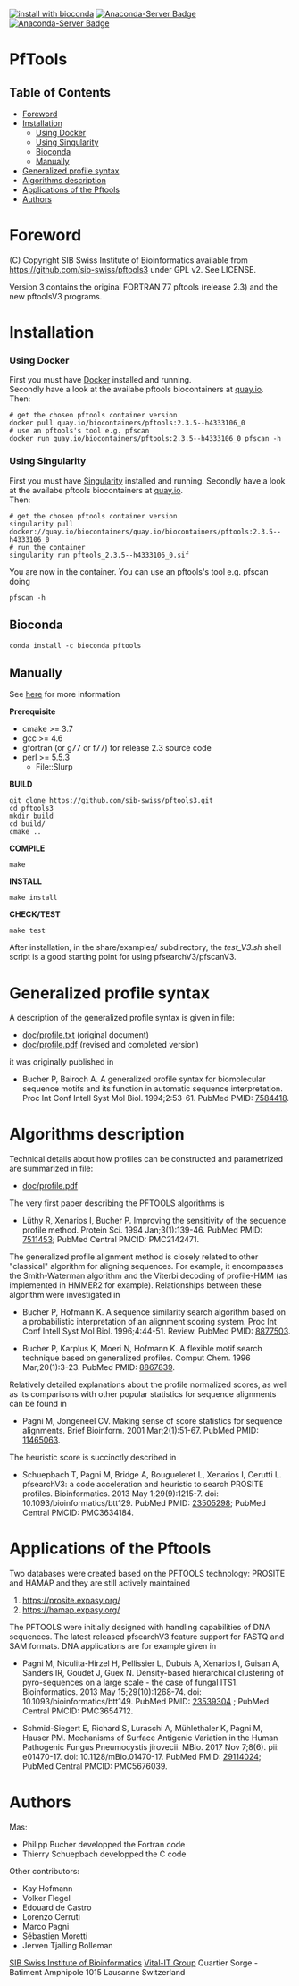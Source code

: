 [![install with bioconda](https://img.shields.io/badge/install%20with-bioconda-brightgreen.svg?style=flat)](http://bioconda.github.io/recipes/pftools/README.html)
[![Anaconda-Server Badge](https://anaconda.org/bioconda/pftools/badges/license.svg)](https://anaconda.org/bioconda/pftools)
[![Anaconda-Server Badge](https://img.shields.io/conda/dn/bioconda/pftools.svg?style=flat)](https://anaconda.org/bioconda/pftools)

PfTools
=========================================

## Table of Contents

   * [Foreword](#foreword)
   * [Installation](#installation)
     * [Using Docker](#using-docker)
     * [Using Singularity](#using-singularity)
     * [Bioconda](#bioconda)
     * [Manually](#manually) 
   * [Generalized profile syntax](#generalized-profile-syntax)
   * [Algorithms description](#algorithms-description)
   * [Applications of the Pftools](#applications-of-the-pftools)
   * [Authors](#authors)

# Foreword

(C) Copyright SIB Swiss Institute of Bioinformatics
available from  https://github.com/sib-swiss/pftools3 under GPL v2. See LICENSE.


Version 3 contains the original FORTRAN 77 pftools (release 2.3)
and the new pftoolsV3 programs.

# Installation

### Using Docker

First you must have [Docker](https://docs.docker.com/get-docker/) installed and running.  
Secondly have a look at the availabe pftools biocontainers at [quay.io](https://quay.io/repository/biocontainers/pftools?tab=tags).  
Then:
  ```
# get the chosen pftools container version
docker pull quay.io/biocontainers/pftools:2.3.5--h4333106_0
# use an pftools's tool e.g. pfscan 
docker run quay.io/biocontainers/pftools:2.3.5--h4333106_0 pfscan -h
  ```

### Using Singularity

First you must have [Singularity](https://sylabs.io/guides/master/user-guide/quick_start.html) installed and running.
Secondly have a look at the availabe pftools biocontainers at [quay.io](https://quay.io/repository/biocontainers/pftools?tab=tags).  
Then:
```
# get the chosen pftools container version
singularity pull docker://quay.io/biocontainers/quay.io/biocontainers/pftools:2.3.5--h4333106_0
# run the container
singularity run pftools_2.3.5--h4333106_0.sif
```

You are now in the container. You can use an pftools's tool e.g. pfscan doing 
```
pfscan -h
```

## Bioconda

```
conda install -c bioconda pftools
```

## Manually

See [here](./INSTALL) for more information

**Prerequisite**  

  * cmake >= 3.7
  * gcc   >= 4.6
  * gfortran (or g77 or f77)  for release 2.3 source code
  * perl  >= 5.5.3   
    * File::Slurp

**BUILD**  
```
git clone https://github.com/sib-swiss/pftools3.git
cd pftools3
mkdir build
cd build/
cmake ..
```

**COMPILE**  
```
make
```

**INSTALL**  
```
make install
```

**CHECK/TEST**  
```
make test
```

After installation, in the share/examples/ subdirectory, the *test_V3.sh* shell script is a good starting point for using pfsearchV3/pfscanV3.

# Generalized profile syntax

A description of the generalized profile syntax is given in file:

- [doc/profile.txt](https://raw.githubusercontent.com/sib-swiss/pftools3/master/doc/profile.txt)  (original document)
- [doc/profile.pdf](https://raw.githubusercontent.com/sib-swiss/pftools3/master/doc/profile.pdf)  (revised and completed version)

it was originally published in

* Bucher P, Bairoch A.
  A generalized profile syntax for biomolecular sequence motifs
  and its function in automatic sequence interpretation.
  Proc Int Conf Intell Syst Mol Biol. 1994;2:53-61.
  PubMed PMID: [7584418](https://www.ncbi.nlm.nih.gov/pubmed/7584418).


# Algorithms description

Technical details about how profiles can be constructed and parametrized
are summarized in file:

- [doc/profile.pdf](https://raw.githubusercontent.com/sib-swiss/pftools3/master/doc/profile.pdf)

The very first paper describing the PFTOOLS algorithms is

* Lüthy R, Xenarios I, Bucher P.
  Improving the sensitivity of the sequence profile method.
  Protein Sci. 1994 Jan;3(1):139-46.
  PubMed PMID: [7511453](https://www.ncbi.nlm.nih.gov/pubmed/7511453); PubMed Central PMCID: PMC2142471.

The generalized profile alignment method is closely related to other "classical"
algorithm for aligning sequences. For example, it encompasses the Smith-Waterman
algorithm and the Viterbi decoding of profile-HMM (as implemented in HMMER2 for
example). Relationships between these algorithm were investigated in

* Bucher P, Hofmann K.
  A sequence similarity search algorithm based on a probabilistic interpretation of an alignment scoring system.
  Proc Int Conf Intell Syst Mol Biol. 1996;4:44-51. Review.
  PubMed PMID: [8877503](https://www.ncbi.nlm.nih.gov/pubmed/8877503).

* Bucher P, Karplus K, Moeri N, Hofmann K.
  A flexible motif search technique based on generalized profiles.
  Comput Chem. 1996 Mar;20(1):3-23.
  PubMed PMID: [8867839](https://www.ncbi.nlm.nih.gov/pubmed/8867839).

Relatively detailed explanations about the profile normalized scores, as well as its
comparisons with other popular statistics for sequence alignments can be found in

* Pagni M, Jongeneel CV.
  Making sense of score statistics for sequence alignments.
  Brief Bioinform. 2001 Mar;2(1):51-67.
  PubMed PMID: [11465063](https://www.ncbi.nlm.nih.gov/pubmed/11465053).

The heuristic score is succinctly described in

* Schuepbach T, Pagni M, Bridge A, Bougueleret L, Xenarios I, Cerutti L.
  pfsearchV3: a code acceleration and heuristic to search PROSITE profiles.
  Bioinformatics. 2013 May 1;29(9):1215-7. doi: 10.1093/bioinformatics/btt129.
  PubMed PMID: [23505298](https://www.ncbi.nlm.nih.gov/pubmed/23505298); PubMed Central PMCID: PMC3634184.

# Applications of the Pftools

Two databases were created based on the PFTOOLS technology: PROSITE and HAMAP
and they are still actively maintained

1. https://prosite.expasy.org/
1. https://hamap.expasy.org/

The PFTOOLS were initially designed with handling capabilities of DNA sequences.
The latest released pfsearchV3 feature support for FASTQ and SAM formats. DNA
applications are for example given in

* Pagni M, Niculita-Hirzel H, Pellissier L, Dubuis A, Xenarios I, Guisan A, Sanders IR, Goudet J, Guex N.
  Density-based hierarchical clustering of pyro-sequences on a large scale - the case of fungal ITS1.
  Bioinformatics. 2013 May 15;29(10):1268-74. doi: 10.1093/bioinformatics/btt149.
  PubMed PMID: [23539304](https://www.ncbi.nlm.nih.gov/pubmed/23539304) ; PubMed Central PMCID: PMC3654712.

* Schmid-Siegert E, Richard S, Luraschi A, Mühlethaler K, Pagni M, Hauser PM.
  Mechanisms of Surface Antigenic Variation in the Human Pathogenic Fungus Pneumocystis jirovecii.
  MBio. 2017 Nov 7;8(6). pii: e01470-17. doi: 10.1128/mBio.01470-17.
  PubMed PMID: [29114024](https://www.ncbi.nlm.nih.gov/pubmed/29114024); PubMed Central PMCID: PMC5676039.

# Authors

Mas:
- Philipp Bucher developped the Fortran code
- Thierry Schuepbach developped the C code

Other contributors:
- Kay Hofmann
- Volker Flegel
- Edouard de Castro
- Lorenzo Cerruti
- Marco Pagni
- Sébastien Moretti
- Jerven Tjalling Bolleman

[SIB Swiss Institute of Bioinformatics](https://www.sib.swiss/)
[Vital-IT Group](https://www.vital-it.ch/)
Quartier Sorge - Batiment Amphipole
1015 Lausanne
Switzerland

